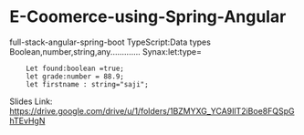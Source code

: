 # E-Coomerce-using-Spring-Angular
full-stack-angular-spring-boot
TypeScript:Data types
      Boolean,number,string,any.............
 Synax:let<varaible>:type=<intial value>
 
        Let found:boolean =true;
        let grade:number = 88.9;
        let firstname : string="saji";
 Slides Link:   https://drive.google.com/drive/u/1/folders/1BZMYXG_YCA9IlT2iBoe8FQSpGhTEvHgN
 
      
